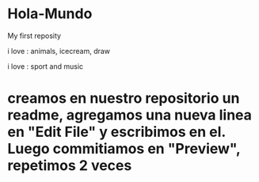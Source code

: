 # Hola-Mundo

My first reposity

i love : animals, icecream, draw

i love : sport and music

# creamos en nuestro repositorio un readme, agregamos una nueva linea en "Edit File" y escribimos en el. Luego commitiamos en "Preview", repetimos 2 veces
